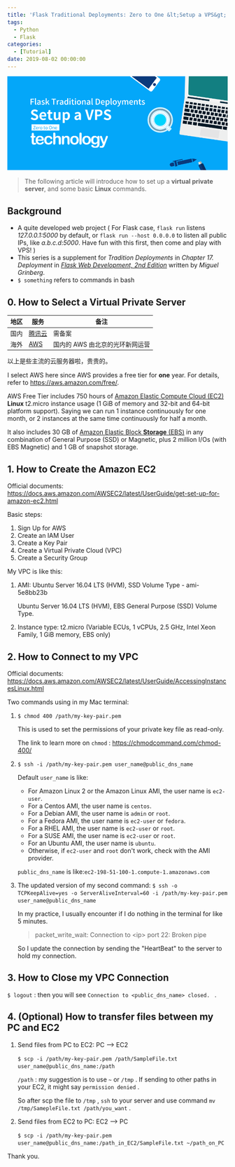 ```yaml
---
title: 'Flask Traditional Deployments: Zero to One &lt;Setup a VPS&gt;'
tags:
  - Python
  - Flask
categories:
  - [Tutorial]
date: 2019-08-02 00:00:00
---
```


<img src="/Flask-Traditional-Deployments-Zero-to-One-Setup-a-VPS/Flask_Traditional_Deployments_Zero_to_One_Setup_a_VPS_avatar.png">

> The following article will introduce how to set up a **virtual private server**, and some basic **Linux** commands. 

<!-- more -->

## Background 

- A quite developed web project ( For Flask case, `flask run` listens *127.0.0.1:5000* by default, or `flask run --host 0.0.0.0` to listen all public IPs, like *a.b.c.d:5000*. Have fun with this first, then come and play with VPS! )
- This series is a supplement for *Tradition Deployments* in *Chapter 17. Deployment* in *[Flask Web Development, 2nd Edition][url_flask_web_dev]* written by *Miguel Grinberg*. 
- `$ something` refers to commands in bash

## 0. How to Select a Virtual Private Server 

| 地区 | 服务                   | 备注                          |
| ---- | --------------------- | ----------------------------- |
| 国内 | [腾讯云][url_tx_cloud] | 需备案                        |
| 海外 | [AWS][url_aws]         | 国内的 AWS 由北京的光环新网运营 |

以上是些主流的云服务器啦，贵贵的。

I select AWS here since AWS provides a free tier for **one** year. For details, refer to https://aws.amazon.com/free/. 

AWS Free Tier includes 750 hours of [Amazon Elastic Compute Cloud (EC2)](https://aws.amazon.com/ec2/) **Linux** t2.micro instance usage (1 GiB of memory and 32-bit and 64-bit platform support). Saying we can run 1 instance continuously for one month, or 2 instances at the same time continuously for half a month. 

It also includes 30 GB of [Amazon Elastic Block **Storage** (EBS)](https://aws.amazon.com/ebs/) in any combination of General Purpose (SSD) or Magnetic, plus 2 million I/Os (with EBS Magnetic) and 1 GB of snapshot storage. 

## 1. How to Create the Amazon EC2

Official documents: https://docs.aws.amazon.com/AWSEC2/latest/UserGuide/get-set-up-for-amazon-ec2.html

Basic steps:

1. Sign Up for AWS
2. Create an IAM User
3. Create a Key Pair
4. Create a Virtual Private Cloud (VPC)
5. Create a Security Group

My VPC is like this:

1. AMI: Ubuntu Server 16.04 LTS (HVM), SSD Volume Type - ami-5e8bb23b

    Ubuntu Server 16.04 LTS (HVM), EBS General Purpose (SSD) Volume Type. 

2. Instance type: t2.micro (Variable ECUs, 1 vCPUs, 2.5 GHz, Intel Xeon Family, 1 GiB memory, EBS only)

## 2. How to Connect to my VPC

Official documents: https://docs.aws.amazon.com/AWSEC2/latest/UserGuide/AccessingInstancesLinux.html

Two commands using in my Mac terminal:

1. `$ chmod 400 /path/my-key-pair.pem` 

    This is used to set the permissions of your private key file as read-only. 

    The link to learn more on `chmod` : https://chmodcommand.com/chmod-400/

2. `$ ssh -i /path/my-key-pair.pem user_name@public_dns_name` 

    Default `user_name` is like:

    * For Amazon Linux 2 or the Amazon Linux AMI, the user name is `ec2-user`.
    * For a Centos AMI, the user name is `centos`.
    * For a Debian AMI, the user name is `admin` or `root`.
    * For a Fedora AMI, the user name is `ec2-user` or `fedora`.
    * For a RHEL AMI, the user name is `ec2-user` or `root`.
    * For a SUSE AMI, the user name is `ec2-user` or `root`.
    * For an Ubuntu AMI, the user name is `ubuntu`.
    * Otherwise, if `ec2-user` and `root` don't work, check with the AMI provider.

    `public_dns_name` is like:`ec2-198-51-100-1.compute-1.amazonaws.com` 

3. The updated version of my second command: `$ ssh -o TCPKeepAlive=yes -o ServerAliveInterval=60 -i /path/my-key-pair.pem user_name@public_dns_name` 

    In my practice, I usually encounter if I do nothing in the terminal for like 5 minutes.

    > packet_write_wait: Connection to &lt;ip&gt; port 22: Broken pipe 

    So I update the connection by sending the "HeartBeat" to the server to hold my connection. 

## 3. How to Close my VPC Connection 

`$ logout` : then you will see `Connection to <public_dns_name> closed. ` .

## 4. (Optional) How to transfer files between my PC and EC2

1. Send files from PC to EC2: PC --> EC2

    `$ scp -i /path/my-key-pair.pem /path/SampleFile.txt user_name@public_dns_name:/path`

    `/path` : my suggestion is to use `~` or `/tmp` . If sending to other paths in your EC2, it might say `permission denied` . 

    So after scp the file to `/tmp` , `ssh` to your server and use command `mv /tmp/SamepleFile.txt /path/you_want` .

2. Send files from EC2 to PC: EC2 --> PC

    `$ scp -i /path/my-key-pair.pem user_name@public_dns_name:/path_in_EC2/SampleFile.txt ~/path_on_PC`

Thank you. 

[url_tx_cloud]: https://cloud.tencent.com/
[url_aws]: https://aws.amazon.com/
[url_flask_web_dev]: https://www.oreilly.com/library/view/flask-web-development/9781491991725/
